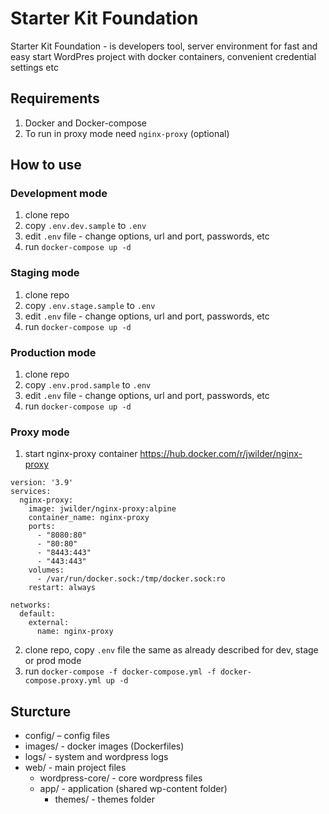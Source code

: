# Starter Kit Foundation

Starter Kit Foundation - is developers tool, server environment for fast and easy start WordPres project with docker containers, convenient credential settings etc

## Requirements
 
1. Docker and Docker-compose
2. To run in proxy mode need `nginx-proxy` (optional)

## How to use

### Development mode
 
1. clone repo
2. copy `.env.dev.sample` to  `.env`
3. edit `.env` file - change options, url and port, passwords, etc
4. run `docker-compose up -d`

### Staging mode
 
1. clone repo
2. copy `.env.stage.sample` to  `.env`
3. edit `.env` file - change options, url and port, passwords, etc
4. run `docker-compose up -d`
    
### Production mode
 
1. clone repo
2. copy `.env.prod.sample` to  `.env`
3. edit `.env` file - change options, url and port, passwords, etc
4. run `docker-compose up -d`

### Proxy mode

1. start nginx-proxy container https://hub.docker.com/r/jwilder/nginx-proxy

```
version: '3.9'
services:
  nginx-proxy:
    image: jwilder/nginx-proxy:alpine
    container_name: nginx-proxy
    ports:
      - "8080:80"
      - "80:80"
      - "8443:443"
      - "443:443"
    volumes:
      - /var/run/docker.sock:/tmp/docker.sock:ro
    restart: always

networks:
  default:
    external:
      name: nginx-proxy

```

2. clone repo, copy `.env` file the same as already described for dev, stage or prod mode
3. run `docker-compose -f docker-compose.yml -f docker-compose.proxy.yml up -d`


## Sturcture
 - config/ – config files
 - images/ - docker images (Dockerfiles)
 - logs/ - system and wordpress logs
 - web/ - main project files
    - wordpress-core/ - core wordpress files
    - app/ - application (shared wp-content folder)
        - themes/ - themes folder
      
